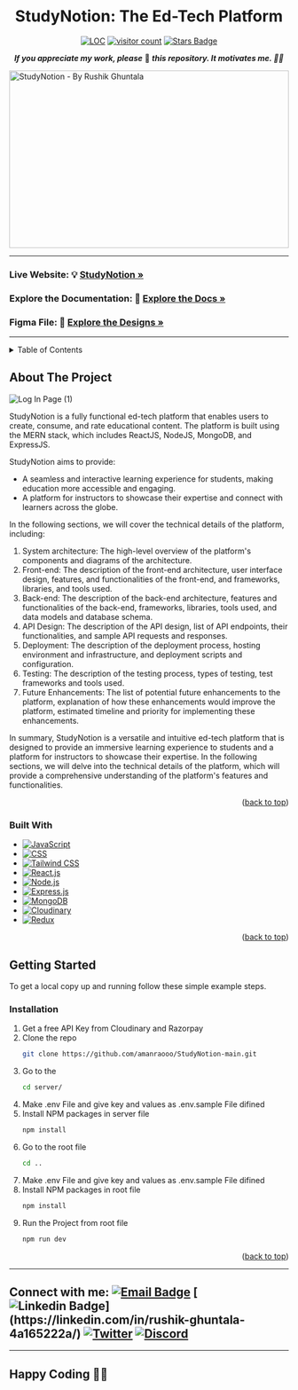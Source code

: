 <a name="readme-top"></a>
<div align="center">
<h1>StudyNotion: The Ed-Tech Platform</h1>

<a href="https://github.com/Rushik-Ghuntala/StudyNotion-EdTech-Platform"><img src="https://sloc.xyz/github/Rushik-Ghuntala/StudyNotion-EdTech-Platform" alt="LOC"/></a>
<a href="https://github.com/Rushik-Ghuntala/StudyNotion-EdTech-Platform"><img src="https://visitor-badge.laobi.icu/badge?page_id=Rushik-Ghuntala.StudyNotion-EdTech-Platform" alt="visitor count"/></a>
<a href="https://github.com/Rushik-Ghuntala/StudyNotion-EdTech-Platform/stargazers"><img src="https://img.shields.io/github/stars/Rushik-Ghuntala/StudyNotion-EdTech-Platform" alt="Stars Badge"/></a>
<!-- 
<a href="https://github.com/Rushik-Ghuntala/StudyNotion-EdTech-Platform/network/members"><img src="https://img.shields.io/github/forks/Rushik-Ghuntala/StudyNotion-EdTech-Platform" alt="Forks Badge"/></a>
<a href="https://github.com/Rushik-Ghuntala/StudyNotion-EdTech-Platform/graphs/contributors"><img alt="GitHub contributors" src="https://img.shields.io/github/contributors/Rushik-Ghuntala/StudyNotion-EdTech-Platform?color=2b9348"></a>
-->

<b><i>If you appreciate my work, please</i></b> 🌟 <b><i>this repository. It motivates me. 🚀🚀</i></b>

</div>

<img src="https://socialify.git.ci/Rushik-Ghuntala/StudyNotion-EdTech-Platform/image?description=1&descriptionEditable=StudyNotion%20is%20a%20fully%20functional%20ed-tech%20platform%20that%20enables%20users%20to%20create,%20consume,%20and%20rate%20educational%20content.&font=Raleway&forks=1&language=1&owner=1&pattern=Circuit%20Board&stargazers=1&theme=Light" alt="StudyNotion - By Rushik Ghuntala" width="100%" height="320" align="center" />

<!--
<img src="https://github.com/Rushik-Ghuntala/NEW2/assets/97880269/bd68268d-399a-463e-acb3-1f3c31cf98a1" alt="Home Page"  style="margin: auto; width: 50%;"  />
-->

<!-- This repository contains all the Data Structures and Algorithms concepts and their implementation in several ways, programming questions and Interview questions. The main aim of this repository is to help students who are learning Data Structures and Algorithms or preparing for an interview. This contains questions from popular coding platforms including [LeetCode](https://leetcode.com/), [HackerRank](https://www.hackerrank.com/), [Codechef](https://www.codechef.com/), [GeeksforGeeks](https://practice.geeksforgeeks.org/explore/), and many more. 

If you're practising on the coding platforms mentioned above, also if you want to contribute those then you can add the questions in this repository.
-->
<hr>

### Live Website: 💡 <a href="https://studynotion-rushik-ghuntala.vercel.app/" target="_blank"><strong>StudyNotion »</strong></a> 

### Explore the Documentation: 📝 <a href="https://docs.google.com/document/d/1EGAhe3zHebl7BXTI8RGuNj9f7xQzbcV86h-xoEdxcYk/edit#heading=h.gjdgxs" target="_blank"><strong>Explore the Docs »</strong></a>

### Figma File: 💄 <a href="https://www.figma.com/design/Mikd0FjHKAofUlWQSi70nf/StudyNotion_shared?node-id=0-1&t=X2SJmjjqzckb6J7t-0" target="_blank"><strong>Explore the Designs »</strong></a>


<!-- [ url: "https://studynotion-rushik-ghuntala.vercel.app" ] -->
<hr>

<!-- TABLE OF CONTENTS -->
<details>
  <summary>Table of Contents</summary>
  <ol>
    <li>
      <a href="#about-the-project">About The Project</a>
      <ul>
        <li><a href="#built-with">Built With</a></li>
      </ul>
    </li>
    <li>
      <a href="#getting-started">Getting Started</a>
      <ul>
        <li><a href="#installation">Installation</a></li>
      </ul>
    </li>
    <li><a href="#contact">Contact</a></li>
  </ol>
</details>

<!-- ABOUT THE PROJECT -->
## About The Project

![Log In Page (1)](https://github.com/Rushik-Ghuntala/StudyNotion-EdTech-Platform/assets/97880269/291f8ffa-42f9-4cd7-b9e9-7afbc978927f)


StudyNotion is a fully functional ed-tech platform that enables users to create, consume, and rate educational content. The platform is built using the MERN stack, which includes ReactJS, NodeJS, MongoDB, and ExpressJS.

StudyNotion aims to provide:
- A seamless and interactive learning experience for students, making education more accessible and engaging.
- A platform for instructors to showcase their expertise and connect with learners across the globe.

In the following sections, we will cover the technical details of the platform, including:
1. System architecture: The high-level overview of the platform's components and diagrams of the architecture.
2. Front-end: The description of the front-end architecture, user interface design, features, and functionalities of the front-end, and frameworks, libraries, and tools used.
3. Back-end: The description of the back-end architecture, features and functionalities of the back-end, frameworks, libraries, tools used, and data models and database schema.
4. API Design: The description of the API design, list of API endpoints, their functionalities, and sample API requests and responses.
5. Deployment: The description of the deployment process, hosting environment and infrastructure, and deployment scripts and configuration.
6. Testing: The description of the testing process, types of testing, test frameworks and tools used.
7. Future Enhancements: The list of potential future enhancements to the platform, explanation of how these enhancements would improve the platform, estimated timeline and priority for implementing these enhancements.

In summary, StudyNotion is a versatile and intuitive ed-tech platform that is designed to provide an immersive learning experience to students and a platform for instructors to showcase their expertise. In the following sections, we will delve into the technical details of the platform, which will provide a comprehensive understanding of the platform's features and functionalities.

<p align="right">(<a href="#readme-top">back to top</a>)</p>

### Built With

* [![JavaScript][JavaScript]][JavaScript-url]
* [![CSS][CSS]][CSS-url]
* [![Tailwind CSS][Tailwind CSS]][Tailwind-url]
* [![React.js][React.js]][React-url]
* [![Node.js][Node.js]][Node-url]
* [![Express.js][Express.js]][Express-url]
* [![MongoDB][MongoDB]][MongoDB-url]
* [![Cloudinary][Cloudinary]][Cloudinary-url]
* [![Redux][Redux]][Redux-url]


<p align="right">(<a href="#readme-top">back to top</a>)</p>

<!-- GETTING STARTED -->
## Getting Started

To get a local copy up and running follow these simple example steps.

### Installation

1. Get a free API Key from Cloudinary and Razorpay
2. Clone the repo
   ```sh
   git clone https://github.com/amanraooo/StudyNotion-main.git
   ```
3. Go to the
   ```sh
   cd server/
   ```
4. Make .env File and give key and values as .env.sample File difined
5. Install NPM packages in server file
   ```sh
   npm install
   ```
6. Go to the root file
   ```sh
   cd ..
   ```
7. Make .env File and give key and values as .env.sample File difined
8. Install NPM packages in root file
   ```sh
   npm install
   ```
9. Run the Project from root file
   ```sh
   npm run dev
   ```


<p align="right">(<a href="#readme-top">back to top</a>)</p>
<hr>

## Connect with me: [![Email Badge](https://img.shields.io/badge/-Email-c14438?style=flat-square&logo=Gmail&logoColor=white&link=mailto:amangaade@gmail.com)](mailto:rushisoni2003@gmail.com) [![Linkedin Badge](https://img.shields.io/badge/-LinkedIn-blue?style=flat-square&logo=Linkedin&logoColor=white&link=[https://www.linkedin.com/in/amanraooo-dev5/](https://www.linkedin.com/in/amanraooo-dev5/)/)](https://linkedin.com/in/rushik-ghuntala-4a165222a/) [![Twitter](https://img.shields.io/badge/Twitter-1DA1F2?style=flat-square&logo=twitter&logoColor=white)](https://x.com/Rushik_Soni_) [![Discord](https://img.shields.io/badge/-Discord-7289DA?style=flat-square&logo=discord&logoColor=white)](https://discordapp.com/users/901117080533889054)

<hr>

## Happy Coding 👨‍💻




[JavaScript]: https://img.shields.io/badge/JavaScript-F7DF1E?style=for-the-badge&logo=javascript&logoColor=black
[JavaScript-url]: https://developer.mozilla.org/en-US/docs/Web/JavaScript
[CSS]: https://img.shields.io/badge/CSS-1572B6?style=for-the-badge&logo=css3&logoColor=white
[CSS-url]: https://developer.mozilla.org/en-US/docs/Web/CSS
[Tailwind CSS]: https://img.shields.io/badge/Tailwind_CSS-38B2AC?style=for-the-badge&logo=tailwind-css&logoColor=white
[Tailwind-url]: https://tailwindcss.com/
[React.js]: https://img.shields.io/badge/React-20232A?style=for-the-badge&logo=react&logoColor=61DAFB
[React-url]: https://reactjs.org/
[Node.js]: https://img.shields.io/badge/Node.js-339933?style=for-the-badge&logo=nodedotjs&logoColor=white
[Node-url]: https://nodejs.org/
[Express.js]: https://img.shields.io/badge/Express.js-000000?style=for-the-badge&logo=express&logoColor=white
[Express-url]: https://expressjs.com/
[MongoDB]: https://img.shields.io/badge/MongoDB-47A248?style=for-the-badge&logo=mongodb&logoColor=white
[MongoDB-url]: https://www.mongodb.com/
[Cloudinary]: https://img.shields.io/badge/Cloudinary-3448C5?style=for-the-badge&logo=cloudinary&logoColor=white
[Cloudinary-url]: https://cloudinary.com/
[Redux Toolkit]: https://img.shields.io/badge/Redux_Toolkit-764ABC?style=for-the-badge&logo=redux&logoColor=white
[Redux-Toolkit-url]: https://redux-toolkit.js.org/
[Redux]: https://img.shields.io/badge/Redux-764ABC?style=for-the-badge&logo=redux&logoColor=white
[Redux-url]: https://redux.js.org/
